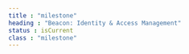 ```yaml
---
title : "milestone"
heading : "Beacon: Identity & Access Management"
status : isCurrent
class : "milestone"
---
```

